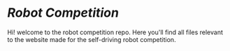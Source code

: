 # _Robot Competition_

Hi! welcome to the robot competition repo. Here you'll find all files relevant to the website made for the self-driving robot competition.